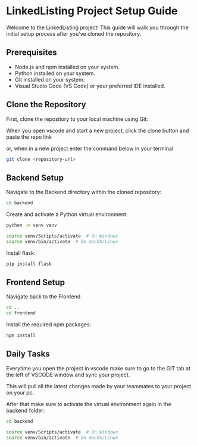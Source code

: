 # LinkedListing Project Setup Guide

Welcome to the LinkedListing project! This guide will walk you through the initial setup process after you've cloned the repository.

## Prerequisites

- Node.js and npm installed on your system.
- Python installed on your system.
- Git installed on your system.
- Visual Studio Code (VS Code) or your preferred IDE installed.


## Clone the Repository

First, clone the repository to your local machine using Git:

When you open vscode and start a new project, click the clone button and paste the repo link

or, when in a new project enter the command below in your terminal

```bash
git clone <repository-url>
```

## Backend Setup

Navigate to the Backend directory within the cloned repository:

```bash
cd backend
```

Create and activate a Python virtual environment:
```bash
python -m venv venv

source venv/Scripts/activate  # On Windows
source venv/bin/activate  # On macOS/Linux
```
Install flask:
```bash
pip install flask
```

## Frontend Setup

Navigate back to the Frontend

```bash
cd ..
cd frontend
```
Install the required npm packages:

```bash
npm install
```

## Daily Tasks

Everytime you open the project in vscode make sure to go to the GIT tab at the left of VSCODE window and sync your project.

This will pull all the latest changes made by your teammates to your project on your pc.

After that make sure to activate the virtual environment again in the backend folder:

```bash
cd backend

source venv/Scripts/activate  # On Windows
source venv/bin/activate  # On macOS/Linux
```









